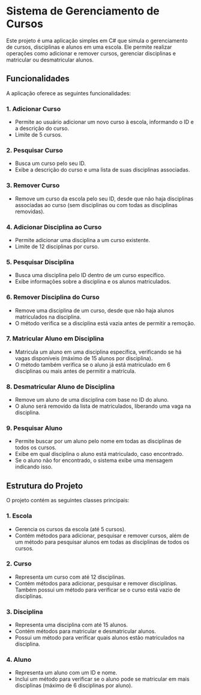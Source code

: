 # Sistema de Gerenciamento de Cursos

Este projeto é uma aplicação simples em C# que simula o gerenciamento de cursos, disciplinas e alunos em uma escola. Ele permite realizar operações como adicionar e remover cursos, gerenciar disciplinas e matricular ou desmatricular alunos.

## Funcionalidades

A aplicação oferece as seguintes funcionalidades:

### 1. **Adicionar Curso**
   - Permite ao usuário adicionar um novo curso à escola, informando o ID e a descrição do curso.
   - Limite de 5 cursos.

### 2. **Pesquisar Curso**
   - Busca um curso pelo seu ID.
   - Exibe a descrição do curso e uma lista de suas disciplinas associadas.

### 3. **Remover Curso**
   - Remove um curso da escola pelo seu ID, desde que não haja disciplinas associadas ao curso (sem disciplinas ou com todas as disciplinas removidas).

### 4. **Adicionar Disciplina ao Curso**
   - Permite adicionar uma disciplina a um curso existente.
   - Limite de 12 disciplinas por curso.

### 5. **Pesquisar Disciplina**
   - Busca uma disciplina pelo ID dentro de um curso específico.
   - Exibe informações sobre a disciplina e os alunos matriculados.

### 6. **Remover Disciplina do Curso**
   - Remove uma disciplina de um curso, desde que não haja alunos matriculados na disciplina.
   - O método verifica se a disciplina está vazia antes de permitir a remoção.

### 7. **Matricular Aluno em Disciplina**
   - Matricula um aluno em uma disciplina específica, verificando se há vagas disponíveis (máximo de 15 alunos por disciplina).
   - O método também verifica se o aluno já está matriculado em 6 disciplinas ou mais antes de permitir a matrícula.

### 8. **Desmatricular Aluno de Disciplina**
   - Remove um aluno de uma disciplina com base no ID do aluno.
   - O aluno será removido da lista de matriculados, liberando uma vaga na disciplina.

### 9. **Pesquisar Aluno**
   - Permite buscar por um aluno pelo nome em todas as disciplinas de todos os cursos.
   - Exibe em qual disciplina o aluno está matriculado, caso encontrado.
   - Se o aluno não for encontrado, o sistema exibe uma mensagem indicando isso.

## Estrutura do Projeto

O projeto contém as seguintes classes principais:

### 1. **Escola**
   - Gerencia os cursos da escola (até 5 cursos).
   - Contém métodos para adicionar, pesquisar e remover cursos, além de um método para pesquisar alunos em todas as disciplinas de todos os cursos.

### 2. **Curso**
   - Representa um curso com até 12 disciplinas.
   - Contém métodos para adicionar, pesquisar e remover disciplinas. Também possui um método para verificar se o curso está vazio de disciplinas.

### 3. **Disciplina**
   - Representa uma disciplina com até 15 alunos.
   - Contém métodos para matricular e desmatricular alunos.
   - Possui um método para verificar quais alunos estão matriculados na disciplina.

### 4. **Aluno**
   - Representa um aluno com um ID e nome.
   - Inclui um método para verificar se o aluno pode se matricular em mais disciplinas (máximo de 6 disciplinas por aluno).


